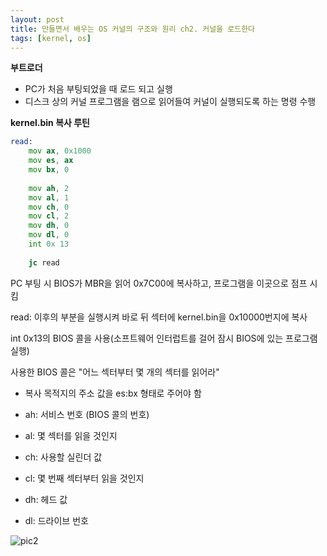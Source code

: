 ```yaml
---
layout: post
title: 만들면서 배우는 OS 커널의 구조와 원리 ch2. 커널을 로드한다
tags: [kernel, os]
---
```




<b>부트로더</b>

- PC가 처음 부팅되었을 때 로드 되고 실행
- 디스크 상의 커널 프로그램을 램으로 읽어들여 커널이 실행되도록 하는 명령 수행



<b>kernel.bin 복사 루틴</b>

```asm
read:
	mov ax, 0x1000
	mov es, ax
	mov bx, 0
	
	mov ah, 2
	mov al, 1
	mov ch, 0
	mov cl, 2
	mov dh, 0
	mov dl, 0
	int 0x 13
	
	jc read
```

PC 부팅 시 BIOS가 MBR을 읽어 0x7C00에 복사하고, 프로그램을 이곳으로 점프 시킴

read: 이후의 부분을 실행시켜 바로 뒤 섹터에 kernel.bin을 0x10000번지에 복사

int 0x13의 BIOS 콜을 사용(소프트웨어 인터럽트를 걸어 잠시 BIOS에 있는 프로그램 실행)



사용한 BIOS 콜은 "어느 섹터부터 몇 개의 섹터를 읽어라"

- 복사 목적지의 주소 값을 es:bx 형태로 주어야 함

- ah: 서비스 번호 (BIOS 콜의 번호)

- al: 몇 섹터를 읽을 것인지

- ch: 사용할 실린더 값

- cl: 몇 번째 섹터부터 읽을 것인지

- dh: 헤드 값

- dl: 드라이브 번호

  

![pic2](https://user-images.githubusercontent.com/23413308/78516573-fc7d0a00-77f4-11ea-997d-3d052e173802.png)

